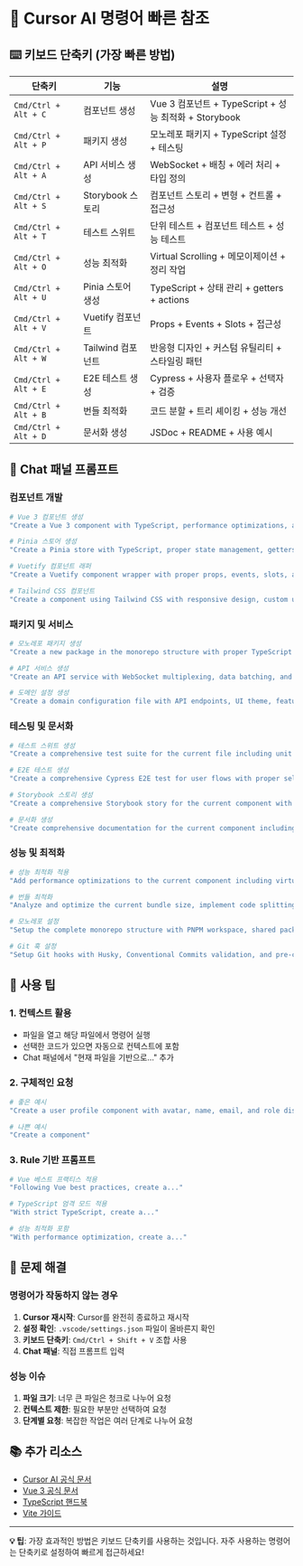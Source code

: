 # 🚀 Cursor AI 명령어 빠른 참조

## ⌨️ 키보드 단축키 (가장 빠른 방법)

| 단축키               | 기능              | 설명                                                  |
| -------------------- | ----------------- | ----------------------------------------------------- |
| `Cmd/Ctrl + Alt + C` | 컴포넌트 생성     | Vue 3 컴포넌트 + TypeScript + 성능 최적화 + Storybook |
| `Cmd/Ctrl + Alt + P` | 패키지 생성       | 모노레포 패키지 + TypeScript 설정 + 테스팅            |
| `Cmd/Ctrl + Alt + A` | API 서비스 생성   | WebSocket + 배칭 + 에러 처리 + 타입 정의              |
| `Cmd/Ctrl + Alt + S` | Storybook 스토리  | 컴포넌트 스토리 + 변형 + 컨트롤 + 접근성              |
| `Cmd/Ctrl + Alt + T` | 테스트 스위트     | 단위 테스트 + 컴포넌트 테스트 + 성능 테스트           |
| `Cmd/Ctrl + Alt + O` | 성능 최적화       | Virtual Scrolling + 메모이제이션 + 정리 작업          |
| `Cmd/Ctrl + Alt + U` | Pinia 스토어 생성 | TypeScript + 상태 관리 + getters + actions            |
| `Cmd/Ctrl + Alt + V` | Vuetify 컴포넌트  | Props + Events + Slots + 접근성                       |
| `Cmd/Ctrl + Alt + W` | Tailwind 컴포넌트 | 반응형 디자인 + 커스텀 유틸리티 + 스타일링 패턴       |
| `Cmd/Ctrl + Alt + E` | E2E 테스트 생성   | Cypress + 사용자 플로우 + 선택자 + 검증               |
| `Cmd/Ctrl + Alt + B` | 번들 최적화       | 코드 분할 + 트리 셰이킹 + 성능 개선                   |
| `Cmd/Ctrl + Alt + D` | 문서화 생성       | JSDoc + README + 사용 예시                            |

## 💬 Chat 패널 프롬프트

### 컴포넌트 개발

```bash
# Vue 3 컴포넌트 생성
"Create a Vue 3 component with TypeScript, performance optimizations, and Storybook integration. Follow the monorepo structure and include proper testing."

# Pinia 스토어 생성
"Create a Pinia store with TypeScript, proper state management, getters, actions, and comprehensive testing."

# Vuetify 컴포넌트 래퍼
"Create a Vuetify component wrapper with proper props, events, slots, and accessibility features."

# Tailwind CSS 컴포넌트
"Create a component using Tailwind CSS with responsive design, custom utilities, and proper styling patterns."
```

### 패키지 및 서비스

```bash
# 모노레포 패키지 생성
"Create a new package in the monorepo structure with proper TypeScript configuration, testing setup, and Storybook integration."

# API 서비스 생성
"Create an API service with WebSocket multiplexing, data batching, and proper error handling. Include TypeScript types and comprehensive testing."

# 도메인 설정 생성
"Create a domain configuration file with API endpoints, UI theme, feature flags, and performance settings."
```

### 테스팅 및 문서화

```bash
# 테스트 스위트 생성
"Create a comprehensive test suite for the current file including unit tests, component tests, and performance tests."

# E2E 테스트 생성
"Create a comprehensive Cypress E2E test for user flows with proper selectors, assertions, and error handling."

# Storybook 스토리 생성
"Create a comprehensive Storybook story for the current component with multiple variants, controls, and accessibility testing."

# 문서화 생성
"Create comprehensive documentation for the current component including JSDoc, README, and usage examples."
```

### 성능 및 최적화

```bash
# 성능 최적화 적용
"Add performance optimizations to the current component including virtual scrolling, memoization, and proper cleanup."

# 번들 최적화
"Analyze and optimize the current bundle size, implement code splitting, tree shaking, and performance improvements."

# 모노레포 설정
"Setup the complete monorepo structure with PNPM workspace, shared packages, and proper TypeScript configuration."

# Git 훅 설정
"Setup Git hooks with Husky, Conventional Commits validation, and pre-commit linting/formatting."
```

## 🎯 사용 팁

### 1. 컨텍스트 활용

- 파일을 열고 해당 파일에서 명령어 실행
- 선택한 코드가 있으면 자동으로 컨텍스트에 포함
- Chat 패널에서 "현재 파일을 기반으로..." 추가

### 2. 구체적인 요청

```bash
# 좋은 예시
"Create a user profile component with avatar, name, email, and role display. Include loading states and error handling."

# 나쁜 예시
"Create a component"
```

### 3. Rule 기반 프롬프트

```bash
# Vue 베스트 프랙티스 적용
"Following Vue best practices, create a..."

# TypeScript 엄격 모드 적용
"With strict TypeScript, create a..."

# 성능 최적화 포함
"With performance optimization, create a..."
```

## 🔧 문제 해결

### 명령어가 작동하지 않는 경우

1. **Cursor 재시작**: Cursor를 완전히 종료하고 재시작
2. **설정 확인**: `.vscode/settings.json` 파일이 올바른지 확인
3. **키보드 단축키**: `Cmd/Ctrl + Shift + V` 조합 사용
4. **Chat 패널**: 직접 프롬프트 입력

### 성능 이슈

1. **파일 크기**: 너무 큰 파일은 청크로 나누어 요청
2. **컨텍스트 제한**: 필요한 부분만 선택하여 요청
3. **단계별 요청**: 복잡한 작업은 여러 단계로 나누어 요청

## 📚 추가 리소스

- [Cursor AI 공식 문서](https://cursor.sh/docs)
- [Vue 3 공식 문서](https://vuejs.org/)
- [TypeScript 핸드북](https://www.typescriptlang.org/docs/)
- [Vite 가이드](https://vitejs.dev/guide/)

---

**💡 팁**: 가장 효과적인 방법은 키보드 단축키를 사용하는 것입니다. 자주 사용하는 명령어는 단축키로 설정하여 빠르게 접근하세요!
